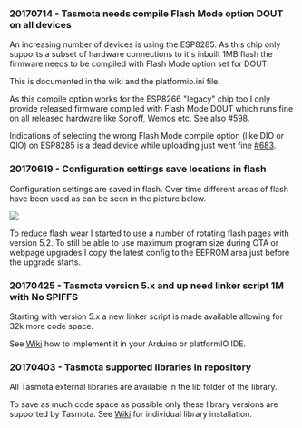 ### 20170714 - Tasmota needs compile Flash Mode option DOUT on all devices

An increasing number of devices is using the ESP8285. As this chip only supports a subset of hardware connections to it's inbuilt 1MB flash the firmware needs to be compiled with Flash Mode option set for DOUT.

This is documented in the wiki and the platformio.ini file.

As this compile option works for the ESP8266 "legacy" chip too I only provide released firmware compiled with Flash Mode DOUT which runs fine on all released hardware like Sonoff, Wemos etc. See also [#598](https://github.com/arendst/Sonoff-Tasmota/issues/598).

Indications of selecting the wrong Flash Mode compile option (like DIO or QIO) on ESP8285 is a dead device while uploading just went fine [#683](https://github.com/arendst/Sonoff-Tasmota/issues/683).

### 20170619 - Configuration settings save locations in flash

Configuration settings are saved in flash. Over time different areas of flash have been used as can be seen in the picture below.

<img src="https://github.com/arendst/arendst.github.io/blob/master/media/memmap1.jpg" />

To reduce flash wear I started to use a number of rotating flash pages with version 5.2. To still be able to use maximum program size during OTA or webpage upgrades I copy the latest config to the EEPROM area just before the upgrade starts.

### 20170425 - Tasmota version 5.x and up need linker script 1M with No SPIFFS

Starting with version 5.x a new linker script is made available allowing for 32k more code space.

See [Wiki](https://github.com/arendst/Sonoff-Tasmota/wiki/Prerequisite) how to implement it in your Arduino or platformIO IDE.

### 20170403 - Tasmota supported libraries in repository

All Tasmota external libraries are available in the lib folder of the library.

To save as much code space as possible only these library versions are supported by Tasmota. See [Wiki](https://github.com/arendst/Sonoff-Tasmota/wiki/Prerequisite) for individual library installation.